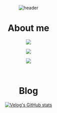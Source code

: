 <div  align=center>
 
  
 ![header](https://capsule-render.vercel.app/api?type=waving&color=auto&height=300&section=header&text=Welcome&fontSize=90&animation=scaleIn&fontAlignY=38&desc=MK-cyb's%20GitHub%20Profile&descAlignY=51&descAlign=62)
 
 <h1>About me</h1>

 
 <a href="mailto:mindy50@ewhain.net"><img src="https://img.shields.io/badge/email-EA4335?style=flat-square&logo=gmail&logoColor=white&link=mailto:mindy50@ewhain.net"/></a>

 <a href="https://silly-utahraptor-c77.notion.site/ac4f752c366940d98b720e5a64069789?pvs=4"><img src="https://img.shields.io/badge/Portfolio-000000?style=flat-square&logo=notion&logoColor=white"/></a>
 
 <a href="https://velog.io/@mk-cyb"><img src="https://img.shields.io/badge/velog-1DBF73?style=flat-square&logo=Vimeo&logoColor=white"/></a>
 
 <br>
 
 <h1>Blog</h1>
 
[![Velog's GitHub stats](https://velog-readme-stats.vercel.app/api?name=mk-cyb)](https://velog.io/@mk-cyb)

 
 
 </div>
